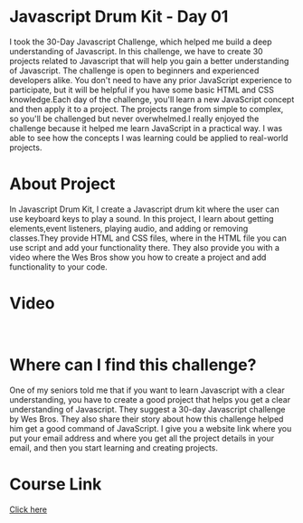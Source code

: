 # Javascript Drum Kit - Day 01
I took the 30-Day Javascript Challenge, which helped me build a deep understanding of Javascript. In this challenge, we have to create 30 projects related to Javascript that will help you gain a better understanding of Javascript. The challenge is open to beginners and experienced developers alike. You don't need to have any prior JavaScript experience to participate, but it will be helpful if you have some basic HTML and CSS knowledge.Each day of the challenge, you'll learn a new JavaScript concept and then apply it to a project. The projects range from simple to complex, so you'll be challenged but never overwhelmed.I really enjoyed the challenge because it helped me learn JavaScript in a practical way. I was able to see how the concepts I was learning could be applied to real-world projects.

# About Project
In Javascript Drum Kit, I create a Javascript drum kit where the user can use keyboard keys to play a sound. In this project, I learn about getting elements,event listeners, playing audio, and adding or removing classes.They provide HTML and CSS files, where in the HTML file you can use script and add your functionality there. They also provide you with a video where the Wes Bros show you how to create a project and add functionality to your code.

# Video 




 
# Where can I find this challenge?

One of my seniors told me that if you want to learn Javascript with a clear understanding, you have to create a good project that helps you get a clear understanding of Javascript. They suggest a 30-day Javascript challenge by Wes Bros. They also share their story about how this challenge helped him get a good command of JavaScript. I give you a website link where you put your email address and where you get all the project details in your email, and then you start learning and creating projects. 
# Course Link 
<a href="https://javascript30.com/">Click here</a>
